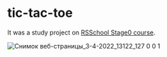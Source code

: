 # tic-tac-toe

It was a study project on [RSSchool Stage0 course](https://rs.school/js-stage0/). 


![Снимок веб-страницы_3-4-2022_13122_127 0 0 1](https://user-images.githubusercontent.com/71782573/161422545-3d260c65-8151-4ab7-960f-24d9f82153bb.jpeg)
